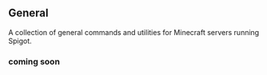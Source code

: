 ## General
A collection of general commands and utilities for Minecraft servers running Spigot.

### coming soon